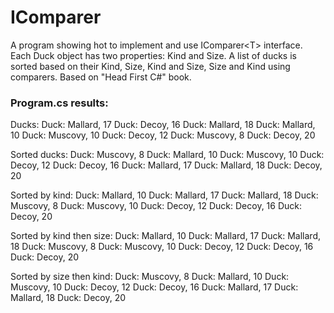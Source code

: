 # IComparer
A program showing hot to implement and use IComparer&lt;T> interface. Each Duck object has two properties: Kind and Size. A list of ducks is sorted based on their Kind, Size, Kind and Size, Size and Kind using comparers. Based on "Head First C#" book.

### Program.cs results:

Ducks:
Duck: Mallard, 17
Duck: Decoy, 16
Duck: Mallard, 18
Duck: Mallard, 10
Duck: Muscovy, 10
Duck: Decoy, 12
Duck: Muscovy, 8
Duck: Decoy, 20

Sorted ducks:
Duck: Muscovy, 8
Duck: Mallard, 10
Duck: Muscovy, 10
Duck: Decoy, 12
Duck: Decoy, 16
Duck: Mallard, 17
Duck: Mallard, 18
Duck: Decoy, 20

Sorted by kind:
Duck: Mallard, 10
Duck: Mallard, 17
Duck: Mallard, 18
Duck: Muscovy, 8
Duck: Muscovy, 10
Duck: Decoy, 12
Duck: Decoy, 16
Duck: Decoy, 20

Sorted by kind then size:
Duck: Mallard, 10
Duck: Mallard, 17
Duck: Mallard, 18
Duck: Muscovy, 8
Duck: Muscovy, 10
Duck: Decoy, 12
Duck: Decoy, 16
Duck: Decoy, 20

Sorted by size then kind:
Duck: Muscovy, 8
Duck: Mallard, 10
Duck: Muscovy, 10
Duck: Decoy, 12
Duck: Decoy, 16
Duck: Mallard, 17
Duck: Mallard, 18
Duck: Decoy, 20
